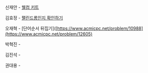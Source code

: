 신재안 - [웰컴 키트](https://www.acmicpc.net/problem/30802)

김효정 - [팰린드롬인지 확인하기](https://www.acmicpc.net/problem/10988)

오재혁 - [단어순서 뒤집기]([https://www.acmicpc.net/problem/10988](https://www.acmicpc.net/problem/12605)

박혁진 - 

김진석 - 

권대용 - 
